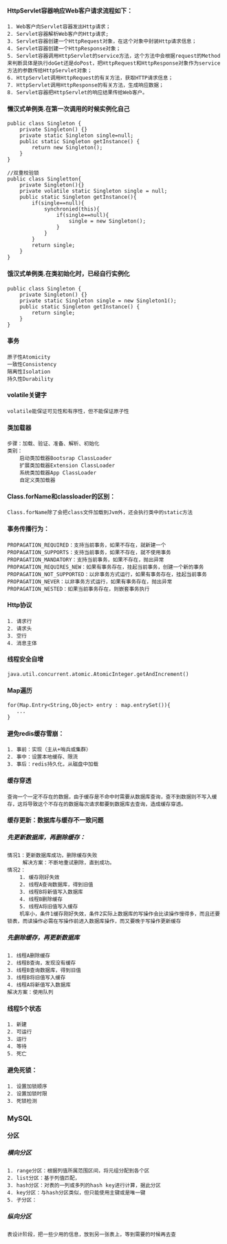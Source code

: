 #### HttpServlet容器响应Web客户请求流程如下：  
    1. Web客户向Servlet容器发出Http请求；
    2. Servlet容器解析Web客户的Http请求;
    3. Servlet容器创建一个HttpRequest对象，在这个对象中封装Http请求信息；
    4. Servlet容器创建一个HttpResponse对象；
    5. Servlet容器调用HttpServlet的service方法，这个方法中会根据request的Method来判断具体是执行doGet还是doPost，把HttpRequest和HttpResponse对象作为service方法的参数传给HttpServlet对象；
    6. HttpServlet调用HttpRequest的有关方法，获取HTTP请求信息；
    7. HttpServlet调用HttpResponse的有关方法，生成响应数据；
    8. Servlet容器把HttpServlet的响应结果传给Web客户。

#### 懒汉式单例类.在第一次调用的时候实例化自己 
     
    public class Singleton {
        private Singleton() {}
        private static Singleton single=null;
        public static Singleton getInstance() {
            return new Singleton();
        }
    }
    
    //双重校验锁
    public class Singletton{
        private Singleton(){}
        private volatile static Singleton single = null;
        public static Singleton getInstance(){
            if(single==null){
                synchronied(this){
                    if(single==null){
                        single = new Singleton();
                    }
                }
            }
            return single;
        }
    }
#### 饿汉式单例类.在类初始化时，已经自行实例化
    public class Singleton {
        private Singleton() {}
        private static Singleton single = new Singleton1();
        public static Singleton getInstance() {
            return single;
        }
    }

#### 事务
    原子性Atomicity
    一致性Consistency
    隔离性Isolation
    持久性Durability

#### volatile关键字
    volatile能保证可见性和有序性，但不能保证原子性

#### 类加载器
    步骤：加载、验证、准备、解析、初始化  
    类别：
        启动类加载器Bootsrap ClassLoader  
        扩展类加载器Extension ClassLoader  
        系统类加载器App ClassLoader  
        自定义类加载器	  

#### Class.forName和classloader的区别：
    Class.forName除了会把class文件加载到Jvm外，还会执行类中的static方法

#### 事务传播行为：
	PROPAGATION_REQUIRED：支持当前事务，如果不存在，就新建一个
	PROPAGATION_SUPPORTS：支持当前事务，如果不存在，就不使用事务
	PROPAGATION_MANDATORY：支持当前事务，如果不存在，抛出异常
	PROPAGATION_REQUIRES_NEW：如果有事务存在，挂起当前事务，创建一个新的事务
	PROPAGATION_NOT_SUPPORTED：以非事务方式运行，如果有事务存在，挂起当前事务
	PROPAGATION_NEVER：以非事务方式运行，如果有事务存在，抛出异常
	PROPAGATION_NESTED：如果当前事务存在，则嵌套事务执行

#### Http协议
    1. 请求行
    2. 请求头
    3. 空行
    4. 消息主体

#### 线程安全自增
    java.util.concurrent.atomic.AtomicInteger.getAndIncrement()

#### Map遍历
    for(Map.Entry<String,Object> entry : map.entrySet()){
       ...
    }

#### 避免redis缓存雪崩：
    1. 事前：实现（主从+哨兵或集群）
    2. 事中：设置本地缓存、限流
    3. 事后：redis持久化，从磁盘中加载

#### 缓存穿透
    查询一个一定不存在的数据，由于缓存是不命中时需要从数据库查询，查不到数据则不写入缓存，这将导致这个不存在的数据每次请求都要到数据库去查询，造成缓存穿透。

#### 缓存更新：数据库与缓存不一致问题
##### 先更新数据库，再删除缓存：
    情况1：更新数据库成功，删除缓存失败  
         解决方案：不断地重试删除，直到成功。	
    情况2：  
        1. 缓存刚好失效  
        2. 线程A查询数据库，得到旧值  
        3. 线程B将新值写入数据库  
        4. 线程B删除缓存  
        5. 线程A将旧值写入缓存  
        机率小，条件1缓存刚好失效，条件2实际上数据库的写操作会比读操作慢得多，而且还要锁表，而读操作必需在写操作前进入数据库操作，而又要晚于写操作更新缓存

##### 先删除缓存，再更新数据库
    1. 线程A删除缓存
    2. 线程B查询，发现没有缓存
    3. 线程B查询数据库，得到旧值
    3. 线程B将旧值写入缓存
    4. 线程A将新值写入数据库
    解决方案：使用队列

#### 线程5个状态
    1. 新建
    2. 可运行
    3. 运行
    4. 等待
    5. 死亡

#### 避免死锁：
    1. 设置加锁顺序
    2. 设置加锁时限
    3. 死锁检测

### MySQL
#### 分区
##### 横向分区
    1. range分区：根据列值所属范围区间，将元组分配到各个区
    2. list分区：基于列值匹配，
    3. hash分区：对表的一列或多列的hash key进行计算，据此分区
    4. key分区：与hash分区类似，但只能使用主键或是唯一键
    5. 子分区：
##### 纵向分区
    表设计阶段，把一些少用的信息，放到另一张表上，等到需要的时候再去查